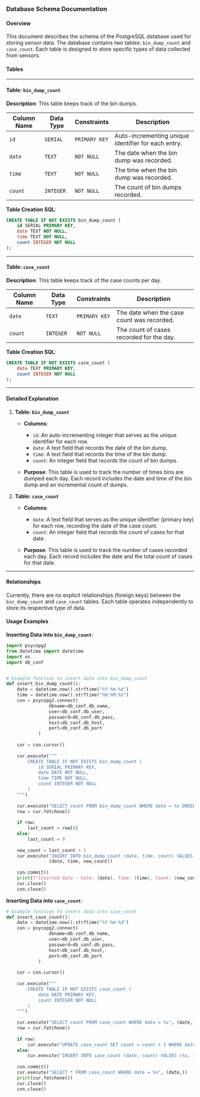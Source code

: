 ### Database Schema Documentation

#### Overview

This document describes the schema of the PostgreSQL database used for storing sensor data. The database contains two tables: `bin_dump_count` and `case_count`. Each table is designed to store specific types of data collected from sensors.

#### Tables

---

#### Table: `bin_dump_count`

**Description**: This table keeps track of the bin dumps.

| Column Name | Data Type | Constraints             | Description                                   |
|-------------|-----------|-------------------------|-----------------------------------------------|
| `id`        | `SERIAL`  | `PRIMARY KEY`           | Auto-incrementing unique identifier for each entry. |
| `date`      | `TEXT`    | `NOT NULL`              | The date when the bin dump was recorded.      |
| `time`      | `TEXT`    | `NOT NULL`              | The time when the bin dump was recorded.      |
| `count`     | `INTEGER` | `NOT NULL`              | The count of bin dumps recorded.              |

**Table Creation SQL**:
```sql
CREATE TABLE IF NOT EXISTS bin_dump_count (
    id SERIAL PRIMARY KEY,
    date TEXT NOT NULL,
    time TEXT NOT NULL,
    count INTEGER NOT NULL
);
```

---

#### Table: `case_count`

**Description**: This table keeps track of the case counts per day.

| Column Name | Data Type | Constraints             | Description                                   |
|-------------|-----------|-------------------------|-----------------------------------------------|
| `date`      | `TEXT`    | `PRIMARY KEY`           | The date when the case count was recorded.    |
| `count`     | `INTEGER` | `NOT NULL`              | The count of cases recorded for the day.      |

**Table Creation SQL**:
```sql
CREATE TABLE IF NOT EXISTS case_count (
    date TEXT PRIMARY KEY,
    count INTEGER NOT NULL
);
```

---

#### Detailed Explanation

1. **Table: `bin_dump_count`**
    - **Columns**:
        - `id`: An auto-incrementing integer that serves as the unique identifier for each row.
        - `date`: A text field that records the date of the bin dump.
        - `time`: A text field that records the time of the bin dump.
        - `count`: An integer field that records the count of bin dumps.

    - **Purpose**: This table is used to track the number of times bins are dumped each day. Each record includes the date and time of the bin dump and an incremental count of dumps.

2. **Table: `case_count`**
    - **Columns**:
        - `date`: A text field that serves as the unique identifier (primary key) for each row, recording the date of the case count.
        - `count`: An integer field that records the count of cases for that date.

    - **Purpose**: This table is used to track the number of cases recorded each day. Each record includes the date and the total count of cases for that date.

---

#### Relationships

Currently, there are no explicit relationships (foreign keys) between the `bin_dump_count` and `case_count` tables. Each table operates independently to store its respective type of data.

#### Usage Examples

**Inserting Data into `bin_dump_count`**:
```python
import psycopg2
from datetime import datetime
import os
import db_conf


# Example function to insert data into bin_dump_count
def insert_bin_dump_count():
    date = datetime.now().strftime("%Y-%m-%d")
    time = datetime.now().strftime("%H:%M:%S")
    con = psycopg2.connect(
                dbname=db_conf.db_name,
                user=db_conf.db_user,
                password=db_conf.db_pass,
                host=db_conf.db_host,
                port=db_conf.db_port
            )
    
    cur = con.cursor()
    
    cur.execute("""
        CREATE TABLE IF NOT EXISTS bin_dump_count (
            id SERIAL PRIMARY KEY,
            date DATE NOT NULL,
            time TIME NOT NULL,
            count INTEGER NOT NULL
        )
    """)
    
    cur.execute("SELECT count FROM bin_dump_count WHERE date = %s ORDER BY id DESC LIMIT 1", (date,))
    row = cur.fetchone()
    
    if row:
        last_count = row[0]
    else:
        last_count = 0
    
    new_count = last_count + 1
    cur.execute("INSERT INTO bin_dump_count (date, time, count) VALUES (%s, %s, %s)",
                (date, time, new_count))
    
    con.commit()
    print(f"Inserted data - Date: {date}, Time: {time}, Count: {new_count}")
    cur.close()
    con.close()


```

**Inserting Data into `case_count`**:
```python
# Example function to insert data into case_count
def insert_case_count():
    date = datetime.now().strftime("%Y-%m-%d")
    con = psycopg2.connect(
                dbname=db_conf.db_name,
                user=db_conf.db_user,
                password=db_conf.db_pass,
                host=db_conf.db_host,
                port=db_conf.db_port
            )
    
    cur = con.cursor()
    
    cur.execute("""
        CREATE TABLE IF NOT EXISTS case_count (
            date DATE PRIMARY KEY,
            count INTEGER NOT NULL
        )
    """)
    
    cur.execute("SELECT count FROM case_count WHERE date = %s", (date,))
    row = cur.fetchone()
    
    if row:
        cur.execute("UPDATE case_count SET count = count + 1 WHERE date = %s", (date,))
    else:
        cur.execute("INSERT INTO case_count (date, count) VALUES (%s, 1)", (date,))
    
    con.commit()
    cur.execute("SELECT * FROM case_count WHERE date = %s", (date,))
    print(cur.fetchone())
    cur.close()
    con.close()


```



